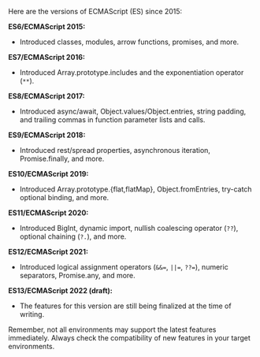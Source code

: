 Here are the versions of ECMAScript (ES) since 2015:

**ES6/ECMAScript 2015:**

-   Introduced classes, modules, arrow functions, promises, and more.

**ES7/ECMAScript 2016:**

-   Introduced Array.prototype.includes and the exponentiation operator (`**`).

**ES8/ECMAScript 2017:**

-   Introduced async/await, Object.values/Object.entries, string padding, and trailing commas in function parameter lists and calls.

**ES9/ECMAScript 2018:**

-   Introduced rest/spread properties, asynchronous iteration, Promise.finally, and more.

**ES10/ECMAScript 2019:**

-   Introduced Array.prototype.{flat,flatMap}, Object.fromEntries, try-catch optional binding, and more.

**ES11/ECMAScript 2020:**

-   Introduced BigInt, dynamic import, nullish coalescing operator (`??`), optional chaining (`?.`), and more.

**ES12/ECMAScript 2021:**

-   Introduced logical assignment operators (`&&=`, `||=`, `??=`), numeric separators, Promise.any, and more.

**ES13/ECMAScript 2022 (draft):**

-   The features for this version are still being finalized at the time of writing.

Remember, not all environments may support the latest features immediately. Always check the compatibility of new features in your target environments.
